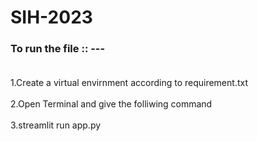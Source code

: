 # SIH-2023 <br>
### To run the file :: --- <br><br>
1.Create a virtual envirnment according to requirement.txt <br><br>
2.Open Terminal and give the folliwing command <br><br>
3.streamlit run app.py<br>
 
